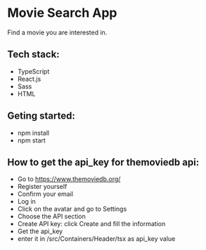 # Movie Search App

Find a movie you are interested in.

## Tech stack:
  - TypeScript
  - React.js
  - Sass
  - HTML

## Geting started:
- npm install
- npm start

## How to get the api_key for themoviedb api:
- Go to https://www.themoviedb.org/
- Register yourself
- Confirm your email
- Log in
- Click on the avatar and go to Settings
- Choose the API section
- Create API key: click Create and fill the information
- Get the api_key
- enter it in /src/Containers/Header/tsx as api_key value
